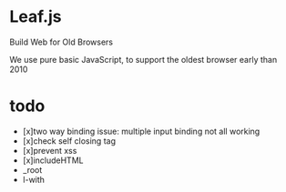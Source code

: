 # Leaf.js

Build Web for Old Browsers

We use pure basic JavaScript, to support the oldest browser early than 2010

# todo

- [x]two way binding issue: multiple input binding not all working
- [x]check self closing tag
- [x]prevent xss
- [x]includeHTML
- _root
- l-with